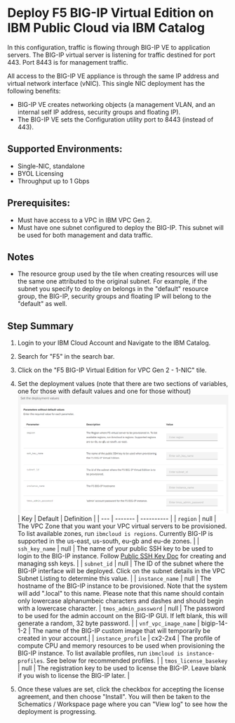 # Deploy F5 BIG-IP Virtual Edition on IBM Public Cloud via IBM Catalog

In this configuration, traffic is flowing through BIG-IP VE to application servers. The BIG-IP virtual server is listening for traffic destined for port 443. Port 8443 is for management traffic.

All access to the BIG-IP VE appliance is through the same IP address and virtual network interface (vNIC). This single NIC deployment has the following benefits:

- BIG-IP VE creates networking objects (a management VLAN, and an internal self IP address, security groups and floating IP).
- The BIG-IP VE sets the Configuration utility port to 8443 (instead of 443).

## Supported Environments:
- Single-NIC, standalone
- BYOL Licensing
- Throughput up to 1 Gbps

## Prerequisites:
- Must have access to a VPC in IBM VPC Gen 2.
- Must have one subnet configured to deploy the BIG-IP.  This subnet will be used for both management and data traffic.

## Notes
- The resource group used by the tile when creating resources will use the same one attributed to the original subnet.  For example, if the subnet you specify to deploy on belongs in the "default" resource group, the BIG-IP, security groups and floating IP will belong to the "default" as well.

## Step Summary

1. Login to your IBM Cloud Account and Navigate to the IBM Catalog.
2. Search for "F5" in the search bar.  
3. Click on the "F5 BIG-IP Virtual Edition for VPC Gen 2 - 1-NIC" tile.
4. Set the deployment values (note that there are two sections of variables, one for those with default values and one for those without)
![Deployment Values with no default - required](/images/no_default.png)
| Key | Default | Definition |
| --- | ------- | ---------- |
| `region` | null | The VPC Zone that you want your VPC virtual servers to be provisioned. To list available zones, run `ibmcloud is regions`.  Currently BIG-IP is supported in the us-east, us-south, eu-gb and eu-de zones. |
| `ssh_key_name` | null | The name of your public SSH key to be used to login to the BIG-IP instance. Follow [Public SSH Key Doc](https://cloud.ibm.com/docs/vpc-on-classic-vsi?topic=vpc-on-classic-vsi-ssh-keys) for creating and managing ssh keys. |
| `subnet_id` | null | The ID of the subnet where the BIG-IP interface will be deployed. Click on the subnet details in the VPC Subnet Listing to determine this value. | 
| `instance_name` | null | The hostname of the BIG-IP instance to be provisioned.  Note that the system will add ".local" to this name. Please note that this name should contain only lowercase alphanumbeic characters and dashes and should begin with a lowercase character. 
| `tmos_admin_password` | null | The password to be used for the admin account on the BIG-IP GUI.  If left blank, this will generate a random, 32 byte password. |
| `vnf_vpc_image_name` | bigip-14-1-2 | The name of the BIG-IP custom image that will temporarily be created in your account.|
| `instance_profile` | cx2-2x4 | The profile of compute CPU and memory resources to be used when provisioning the BIG-IP instance. To list available profiles, run `ibmcloud is instance-profiles`.  See below for recommended profiles. |
| `tmos_license_basekey` | null | The registration key to be used to license the BIG-IP.  Leave blank if you wish to license the BIG-IP later. |

5. Once these values are set, click the checkbox for accepting the license agreement, and then choose "Install".  You will then be taken to the Schematics / Workspace page where you can "View log" to see how the deployment is progressing.
